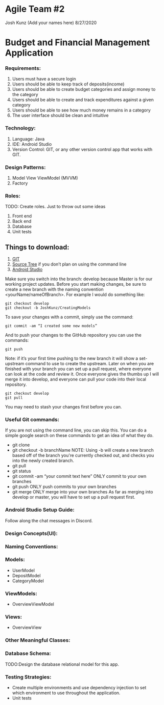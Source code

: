# Agile Team #2
Josh Kunz (Add your names here)
8/27/2020

# Budget and Financial Management Application

### Requirements:
1. Users must have a secure login
2. Users should be able to keep track of deposits(income)
3. Users should be able to create budget categories and assign money to the category
4. Users should be able to create and track expenditures against a given category
5. Users should be able to see how much money remains in a category
6. The user interface should be clean and intuitive

### Technology:
1. Language: Java
2. IDE: Android Studio
3. Version Control: GIT, or any other version control app that works with GIT.

### Design Patterns:
1. Model View ViewModel (MVVM)
2. Factory

### Roles: 
TODO: Create roles.
Just to throw out some ideas
1. Front end
2. Back end
3. Database
4. Unit tests


## Things to download:
1. [GIT](https://git-scm.com/downloads)
2. [Source Tree](https://www.sourcetreeapp.com/) if you don’t plan on using the command line
3. [Android Studio](https://developer.android.com/studio)


Make sure you switch into the branch: develop because Master is for our working project updates. Before you start making changes, be sure to create a new branch with the naming convention <yourName/nameOfBranch>. For example I would do something like:

```
git checkout develop
git checkout -b JoshKunz/CreatingModels
```

To save your changes with a commit, simply use the command:

```
git commit -am “I created some new models”
```

And to push your changes to the GitHub repository you can use the commands:

```
git push
```

Note: if it’s your first time pushing to the new branch it will show a set-upstream command to use to create the upstream.
Later on when you are finished with your branch you can set up a pull request, where everyone can look at the code and review it. Once everyone gives the thumbs up I will merge it into develop, and everyone can pull your code into their local repository.

```
git checkout develop
git pull
```
You may need to stash your changes first before you can.

### Useful Git commands:
If you are not using the command line, you can skip this.
You can do a simple google search on these commands to get an idea of what they do. 
* git clone
* git checkout -b branchName 
NOTE: Using -b will create a new branch based off of the branch you're currently checked out, and checks you into the newly created branch.
* git pull
* git status
* git commit -am “your commit text here” ONLY commit to your own branches
* git push ONLY push commits to your own branches
* git merge ONLY merge into your own branches
As far as merging into develop or master, you will have to set up a pull request first.

### Android Studio Setup Guide:
Follow along the chat messages in Discord.


### Design Concepts(UI):
 



### Naming Conventions:
 



### Models:
* UserModel
* DepositModel
* CategoryModel

### ViewModels:
* OverviewViewModel

### Views:
* OverviewView

### Other Meaningful Classes:



### Database Schema:
TODO:Design the database relational model for this app.

### Testing Strategies:
* Create multiple environments and use dependency injection to set which environment to use throughout the application.
* Unit tests

